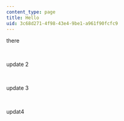 ```yaml
---
content_type: page
title: Hello
uid: 3c68d271-4f98-43e4-9be1-a961f90fcfc9
---
```

there

 

update 2

 

update 3

 

updat4